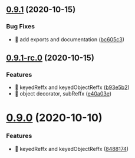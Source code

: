 ## [0.9.1](https://gitlab.com/soul-codes/reffx/compare/0.9.1-rc.0...0.9.1) (2020-10-15)


### Bug Fixes

* 🐛 add exports and documentation ([bc605c3](https://gitlab.com/soul-codes/reffx/commit/bc605c3fce4a72603093e9a44effc6d84683b169))

## [0.9.1-rc.0](https://gitlab.com/soul-codes/reffx/compare/0.8.0...0.9.1-rc.0) (2020-10-15)


### Features

* 🎸 keyedReffx and keyedObjectReffx ([b93e5b2](https://gitlab.com/soul-codes/reffx/commit/b93e5b2cc1cd3f86d2b85e41b9af0ceb0670f297))
* 🎸 object decorator, subReffx ([e40a03e](https://gitlab.com/soul-codes/reffx/commit/e40a03ed7111ff482eaae0fdc88bd2a8e0ee327d))

# [0.9.0](https://gitlab.com/soul-codes/reffx/compare/0.8.0...0.9.0) (2020-10-10)

### Features

- 🎸 keyedReffx and keyedObjectReffx ([8488174](https://gitlab.com/soul-codes/reffx/commit/8488174d26a22738ff64c70cdbb368fd7aa90546))
